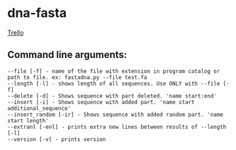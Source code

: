 # dna-fasta

[Trello](https://trello.com/b/BbZVxT4g/dna-fasta)

## Command line arguments:

```
--file [-f] - name of the file with extension in program catalog or path to file. ex: fastadna.py --file test.fa
--length [-l] - shows length of all sequences. Use ONLY with --file [-f]
--delete [-d] - Shows sequence with part deleted. 'name start:end'
--insert [-i] - Shows sequence with added part. 'name start additional_sequence'
--insert_random [-ir] - Shows sequence with added random part. 'name start length'
--extranl [-enl] - prints extra new lines between results of --length [-l]
--version [-v] - prints version
```
